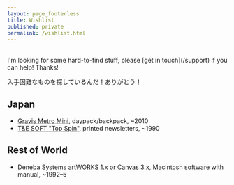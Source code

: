 ```yaml
---
layout: page_footerless
title: Wishlist
published: private
permalink: /wishlist.html
---
```


<br>
I'm looking for some hard-to-find stuff, please [get in touch](/support) if you can help! Thanks!

入手困難なものを探しているんだ！ありがとう！

## Japan

- [Gravis Metro Mini](https://ogmblog.exblog.jp/11222120/), daypack/backpack, ~2010
- [T&E SOFT "Top Spin"](/2024/11/09/new-3d-golf-simulation-video-game-series/#16-bit-computers), printed newsletters, ~1990

## Rest of World

- Deneba Systems [artWORKS 1.x](https://macintoshgarden.org/apps/artworks-101) or [Canvas 3.x](https://macintoshgarden.org/apps/canvas-354), Macintosh software with manual, ~1992–5

